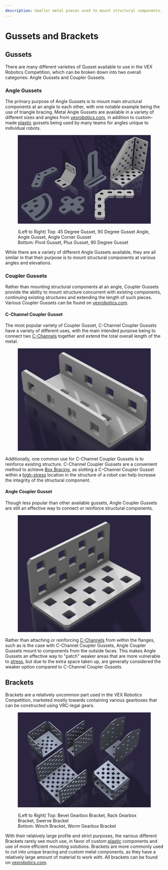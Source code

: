 ```yaml
---
description: Smaller metal pieces used to mount structural components.
---
```


# Gussets and Brackets

## Gussets

There are many different varieties of Gusset available to use in the VEX Robotics Competition, which can be broken down into two overall categories: Angle Gussets and Coupler Gussets.

### Angle Gussets

The primary purpose of Angle Gussets is to mount main structural components at an angle to each other, with one notable example being the use of triangle bracing. Metal Angle Gussets are available in a variety of different sizes and angles from [vexrobotics.com](https://www.vexrobotics.com/gussets.html), in addition to custom-made [plastic](../../robot-decorations/custom-plastic.md) gussets being used by many teams for angles unique to individual robots.

<figure><img src="../../../.gitbook/assets/image (46).png" alt=""><figcaption><p>(Left to Right) Top: 45 Degree Gusset, 90 Degree Gusset Angle, Angle Gusset, Angle Corner Gusset<br>Bottom: Pivot Gusset, Plus Gusset, 90 Degree Gusset</p></figcaption></figure>

While there are a variety of different Angle Gussets available, they are all similar in that their purpose is to mount structural components at various angles and elevations.

### Coupler Gussets

Rather than mounting structural components at an angle, Coupler Gussets provide the ability to mount structure concurrent with existing components, continuing existing structures and extending the length of such pieces. Various Coupler Gussets can be found on [vexrobotics.com](https://www.vexrobotics.com/gussets.html).

#### C-Channel Coupler Gusset

The most popular variety of Coupler Gusset, C-Channel Coupler Gussets have a variety of different uses, with the main intended purpose being to connect two [C-Channels](./) together and extend the total overall length of the metal.&#x20;

<figure><img src="../../../.gitbook/assets/image (54).png" alt=""><figcaption></figcaption></figure>

Additionally, one common use for C-Channel Coupler Gussets is to reinforce existing structure. C-Channel Coupler Gussets are a convenient method to achieve [Box Bracing](../../misc.-vex-parts.md), as slotting a C-Channel Coupler Gusset within a [high-stress](../../design-fundamentals/internal-forces-stress.md) location in the structure of a robot can help increase the integrity of the structural component.

#### Angle Coupler Gusset

Though less popular than other available gussets, Angle Coupler Gussets are still an effective way to connect or reinforce structural components.&#x20;

<figure><img src="../../../.gitbook/assets/image (44).png" alt=""><figcaption></figcaption></figure>

Rather than attaching or reinforcing [C-Channels](c-channels-and-angles.md) from within the flanges, such as is the case with C-Channel Coupler Gussets, Angle Coupler Gussets mount to components from the outside faces. This makes Angle Gussets an effective way to "patch" weaker areas that are more vulnerable to [stress](../../design-fundamentals/internal-forces-stress.md), but due to the extra space taken up, are generally considered the weaker option compared to C-Channel Coupler Gussets.

## Brackets

Brackets are a relatively uncommon part used in the VEX Robotics Competition, marketed mostly towards containing various gearboxes that can be constructed using VRC-legal gears.&#x20;

<figure><img src="../../../.gitbook/assets/image (156).png" alt=""><figcaption><p>(Left to Right) Top: Bevel Gearbox Bracket, Rack Gearbox Bracket, Swerve Bracket<br>Bottom: Winch Bracket, Worm Gearbox Bracket</p></figcaption></figure>

With their relatively large profile and strict purposes, the various different Brackets rarely see much use, in favor of custom [plastic](../../robot-decorations/custom-plastic.md) components and use of more efficient mounting solutions. Brackets are more commonly used to cut into unique bracing and custom metal components, as they have a relatively large amount of material to work with. All brackets can be found on [vexrobotics.com](https://www.vexrobotics.com/advanced-gearbox-brackets.html).
